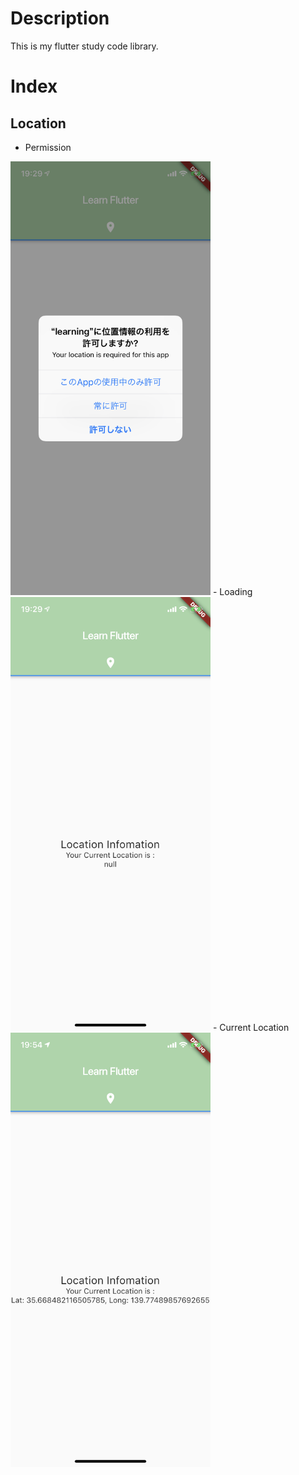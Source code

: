 # Description

This is my flutter study code library.

# Index

## Location

- Permission
<img src="https://github.com/cheapthrillandwine/i-am-learning-flutter/blob/images/images/location_permission.PNG" width="320px">
- Loading
<img src="https://github.com/cheapthrillandwine/i-am-learning-flutter/blob/images/images/location_loading.PNG" width="320px">
- Current Location
<img src="https://github.com/cheapthrillandwine/i-am-learning-flutter/blob/images/images/location_currentlocation.PNG" width="320px">
